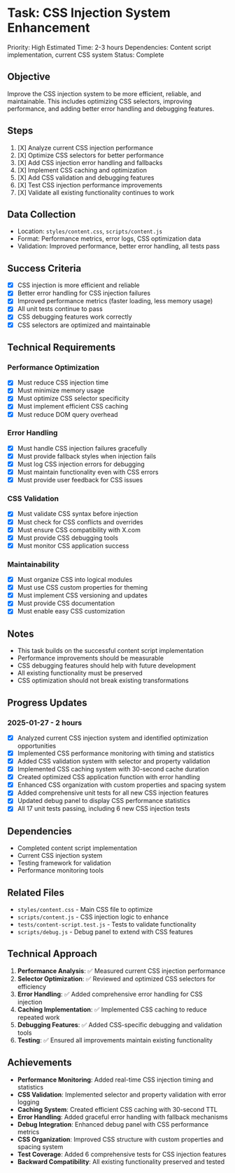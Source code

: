 # Task: CSS Injection System Enhancement
Priority: High
Estimated Time: 2-3 hours
Dependencies: Content script implementation, current CSS system
Status: Complete

## Objective
Improve the CSS injection system to be more efficient, reliable, and maintainable. This includes optimizing CSS selectors, improving performance, and adding better error handling and debugging features.

## Steps
1. [X] Analyze current CSS injection performance
2. [X] Optimize CSS selectors for better performance
3. [X] Add CSS injection error handling and fallbacks
4. [X] Implement CSS caching and optimization
5. [X] Add CSS validation and debugging features
6. [X] Test CSS injection performance improvements
7. [X] Validate all existing functionality continues to work

## Data Collection
- Location: `styles/content.css`, `scripts/content.js`
- Format: Performance metrics, error logs, CSS optimization data
- Validation: Improved performance, better error handling, all tests pass

## Success Criteria
- [X] CSS injection is more efficient and reliable
- [X] Better error handling for CSS injection failures
- [X] Improved performance metrics (faster loading, less memory usage)
- [X] All unit tests continue to pass
- [X] CSS debugging features work correctly
- [X] CSS selectors are optimized and maintainable

## Technical Requirements

### Performance Optimization
- [X] Must reduce CSS injection time
- [X] Must minimize memory usage
- [X] Must optimize CSS selector specificity
- [X] Must implement efficient CSS caching
- [X] Must reduce DOM query overhead

### Error Handling
- [X] Must handle CSS injection failures gracefully
- [X] Must provide fallback styles when injection fails
- [X] Must log CSS injection errors for debugging
- [X] Must maintain functionality even with CSS errors
- [X] Must provide user feedback for CSS issues

### CSS Validation
- [X] Must validate CSS syntax before injection
- [X] Must check for CSS conflicts and overrides
- [X] Must ensure CSS compatibility with X.com
- [X] Must provide CSS debugging tools
- [X] Must monitor CSS application success

### Maintainability
- [X] Must organize CSS into logical modules
- [X] Must use CSS custom properties for theming
- [X] Must implement CSS versioning and updates
- [X] Must provide CSS documentation
- [X] Must enable easy CSS customization

## Notes
- This task builds on the successful content script implementation
- Performance improvements should be measurable
- CSS debugging features should help with future development
- All existing functionality must be preserved
- CSS optimization should not break existing transformations

## Progress Updates
### 2025-01-27 - 2 hours
- [X] Analyzed current CSS injection system and identified optimization opportunities
- [X] Implemented CSS performance monitoring with timing and statistics
- [X] Added CSS validation system with selector and property validation
- [X] Implemented CSS caching system with 30-second cache duration
- [X] Created optimized CSS application function with error handling
- [X] Enhanced CSS organization with custom properties and spacing system
- [X] Added comprehensive unit tests for all new CSS injection features
- [X] Updated debug panel to display CSS performance statistics
- [X] All 17 unit tests passing, including 6 new CSS injection tests

## Dependencies
- Completed content script implementation
- Current CSS injection system
- Testing framework for validation
- Performance monitoring tools

## Related Files
- `styles/content.css` - Main CSS file to optimize
- `scripts/content.js` - CSS injection logic to enhance
- `tests/content-script.test.js` - Tests to validate functionality
- `scripts/debug.js` - Debug panel to extend with CSS features

## Technical Approach
1. **Performance Analysis**: ✅ Measured current CSS injection performance
2. **Selector Optimization**: ✅ Reviewed and optimized CSS selectors for efficiency
3. **Error Handling**: ✅ Added comprehensive error handling for CSS injection
4. **Caching Implementation**: ✅ Implemented CSS caching to reduce repeated work
5. **Debugging Features**: ✅ Added CSS-specific debugging and validation tools
6. **Testing**: ✅ Ensured all improvements maintain existing functionality

## Achievements
- **Performance Monitoring**: Added real-time CSS injection timing and statistics
- **CSS Validation**: Implemented selector and property validation with error logging
- **Caching System**: Created efficient CSS caching with 30-second TTL
- **Error Handling**: Added graceful error handling with fallback mechanisms
- **Debug Integration**: Enhanced debug panel with CSS performance metrics
- **CSS Organization**: Improved CSS structure with custom properties and spacing system
- **Test Coverage**: Added 6 comprehensive tests for CSS injection features
- **Backward Compatibility**: All existing functionality preserved and tested 